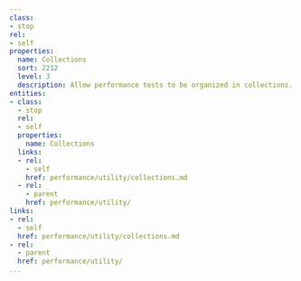 ```yaml
---
class:
- stop
rel:
- self
properties:
  name: Collections
  sort: 2212
  level: 3
  description: Allow performance tests to be organized in collections.
entities:
- class:
  - stop
  rel:
  - self
  properties:
    name: Collections
  links:
  - rel:
    - self
    href: performance/utility/collections.md
  - rel:
    - parent
    href: performance/utility/
links:
- rel:
  - self
  href: performance/utility/collections.md
- rel:
  - parent
  href: performance/utility/
...
```

